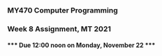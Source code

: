 ### MY470 Computer Programming

### Week 8 Assignment, MT 2021

#### \*\*\* Due 12:00 noon on Monday, November 22 \*\*\*
